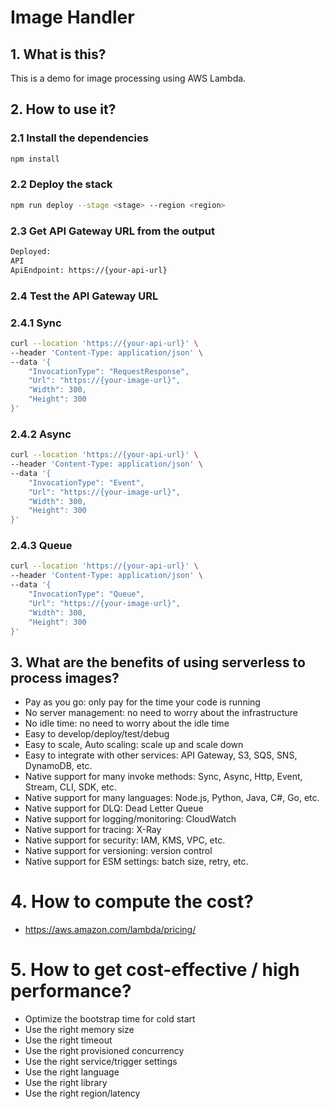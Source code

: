 # Image Handler

## 1. What is this?

This is a demo for image processing using AWS Lambda.

## 2. How to use it?

### 2.1 Install the dependencies

```bash
npm install
```

### 2.2 Deploy the stack

```bash
npm run deploy --stage <stage> --region <region>
```

### 2.3 Get API Gateway URL from the output

```bash
Deployed:
API
ApiEndpoint: https://{your-api-url}
```

### 2.4 Test the API Gateway URL

### 2.4.1 Sync

```bash
curl --location 'https://{your-api-url}' \
--header 'Content-Type: application/json' \
--data '{
    "InvocationType": "RequestResponse",
    "Url": "https://{your-image-url}",
    "Width": 300,
    "Height": 300
}'
```

### 2.4.2 Async

```bash
curl --location 'https://{your-api-url}' \
--header 'Content-Type: application/json' \
--data '{
    "InvocationType": "Event",
    "Url": "https://{your-image-url}",
    "Width": 300,
    "Height": 300
}'
```

### 2.4.3 Queue

```bash
curl --location 'https://{your-api-url}' \
--header 'Content-Type: application/json' \
--data '{
    "InvocationType": "Queue",
    "Url": "https://{your-image-url}",
    "Width": 300,
    "Height": 300
}'
```

## 3. What are the benefits of using serverless to process images?

- Pay as you go: only pay for the time your code is running
- No server management: no need to worry about the infrastructure
- No idle time: no need to worry about the idle time
- Easy to develop/deploy/test/debug
- Easy to scale, Auto scaling: scale up and scale down
- Easy to integrate with other services: API Gateway, S3, SQS, SNS, DynamoDB, etc.
- Native support for many invoke methods: Sync, Async, Http, Event, Stream, CLI, SDK, etc.
- Native support for many languages: Node.js, Python, Java, C#, Go, etc.
- Native support for DLQ: Dead Letter Queue
- Native support for logging/monitoring: CloudWatch
- Native support for tracing: X-Ray
- Native support for security: IAM, KMS, VPC, etc.
- Native support for versioning: version control
- Native support for ESM settings: batch size, retry, etc.

# 4. How to compute the cost?

- https://aws.amazon.com/lambda/pricing/

# 5. How to get cost-effective / high performance?

- Optimize the bootstrap time for cold start
- Use the right memory size
- Use the right timeout
- Use the right provisioned concurrency
- Use the right service/trigger settings
- Use the right language
- Use the right library
- Use the right region/latency
